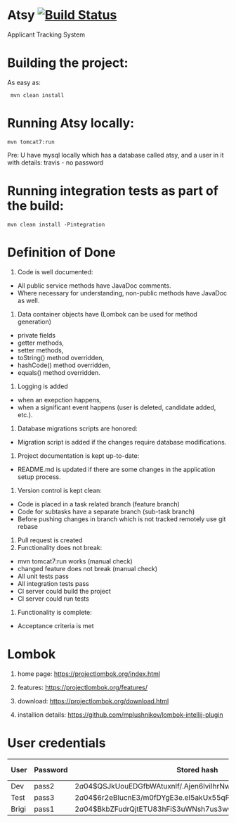 # Atsy [![Build Status](https://travis-ci.org/epam-debrecen-rft-2015/atsy.svg?branch=master)](https://travis-ci.org/epam-debrecen-rft-2015/atsy)
Applicant Tracking System

Building the project:
=========================
As easy as:

     mvn clean install

Running Atsy locally:
=========================

    mvn tomcat7:run

Pre: U have mysql locally which has a database called atsy, and a user in it with details:
     travis - no password

Running integration tests as part of the build:
===============================================

    mvn clean install -Pintegration

Definition of Done
==================

1. Code is well documented:
  * All public service methods have JavaDoc comments. 
  * Where necessary for understanding, non-public methods have JavaDoc as well. 
1. Data container objects have (Lombok can be used for method generation)
  * private fields
  * getter methods, 
  * setter methods,
  * toString() method overridden, 
  * hashCode() method overridden, 
  * equals() method overridden.
1. Logging is added
  * when an exepction happens,
  * when a significant event happens (user is deleted, candidate added, etc.). 
1. Database migrations scripts are honored:
  * Migration script is added if the changes require database modifications.
1. Project documentation is kept up-to-date:
  * README.md is updated if there are some changes in the application setup process.
1. Version control is kept clean:
  * Code is placed in a task related branch (feature branch)
  * Code for subtasks have a separate branch (sub-task branch)
  * Before pushing changes in branch which is not tracked remotely use git rebase
1. Pull request is created
1. Functionality does not break:
  * mvn tomcat7:run works (manual check)
  * changed feature does not break (manual check)
  * All unit tests pass
  * All integration tests pass
  * CI server could build the project
  * CI server could run tests
1. Functionality is complete:
  * Acceptance criteria is met

Lombok
======

1. home page:
https://projectlombok.org/index.html

1. features:
https://projectlombok.org/features/

1. download:
https://projectlombok.org/download.html

1. installion details:
https://github.com/mplushnikov/lombok-intellij-plugin

User credentials
=================

User | Password | Stored hash | Environment description  
---- | -------- | ----------- | -----------------------  
Dev | pass2 | $2a$04$QSJkUouEDGfbWAtuxnlf/.Ajen6lviIhrNwKFPPZ.juRn6nLgvBi6 | integration  
Test | pass3 | $2a$04$6r2eBlucnE3/m0fDYgE3e.eI5akUx55qPMID3O/SlptCIqOFFcCPK | integration  
Brigi | pass1 | $2a$04$BkbZFudrQjtETU83hFiS3uWNsh7us3wOOnLF3yop9BByd9ZQLdIlq | production  

